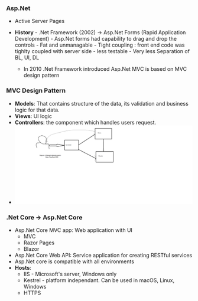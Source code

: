 ### Asp.Net 
- Active Server Pages
- **History** - .Net Framework (2002) -> Asp.Net Forms (Rapid Application Development) 
                - Asp.Net forms had capability to drag and drop the controls 
                - Fat and unmanagable 
                - Tight coupling : front end code was tighlty coupled with server side
                - less testable
                - Very less Separation of BL, UI, DL

    - In 2010 .Net Framework introduced Asp.Net MVC is based on MVC design pattern

### MVC Design Pattern
- **Models**: That contains structure of the data, its validation and business logic for that data.
- **Views**: UI logic 
- **Controllers**: the component which handles users request.
- ![MVC lifecycle diagram](https://github.com/201019-UiPath/training-code/blob/main/images/MVC%20lifecycle%20-%20brief.png)

### .Net Core -> Asp.Net Core 
- Asp.Net Core MVC app: Web application with UI
    - MVC
    - Razor Pages
    - Blazor
- Asp.Net Core Web API: Service application for creating RESTful services
- Asp.Net core is compatible with all environments
- **Hosts**: 
    - IIS - Microsoft's server, Windows only
    - Kestrel - platform independant. Can be used in macOS, Linux, Windows
    - HTTPS